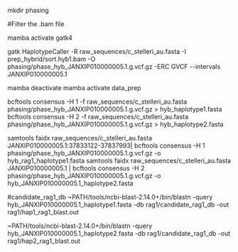 mkdir phasing

#Filter the .bam file

mamba activate gatk4

gatk HaplotypeCaller -R raw_sequences/c_stelleri_au.fasta -I prep_hybrid/sort.hyb1.bam -O phasing/phase_hyb_JANXIP010000005.1.g.vcf.gz -ERC GVCF --intervals JANXIP010000005.1

mamba deactivate
mamba activate data_prep

bcftools consensus -H 1 -f raw_sequences/c_stelleri_au.fasta phasing/phase_hyb_JANXIP010000005.1.g.vcf.gz > hyb_haplotype1.fasta
bcftools consensus -H 2 -f raw_sequences/c_stelleri_au.fasta phasing/phase_hyb_JANXIP010000005.1.g.vcf.gz > hyb_haplotype2.fasta


samtools faidx raw_sequences/c_stelleri_au.fasta JANXIP010000005.1:37833122-37837993| bcftools consensus -H 1 phasing/phase_hyb_JANXIP010000005.1.g.vcf.gz -o hyb_rag1_haplotype1.fasta
samtools faidx raw_sequences/c_stelleri_au.fasta JANXIP010000005.1 | bcftools consensus -H 2 phasing/phase_hyb_JANXIP010000005.1.g.vcf.gz -o hyb_JANXIP010000005.1_haplotype2.fasta




#candidate_rag1_db
~PATH/tools/ncbi-blast-2.14.0+/bin/blastn -query hyb_JANXIP010000005.1_haplotype1.fasta -db rag1/candidate_rag1_db -out rag1/hap1_rag1_blast.out

~PATH/tools/ncbi-blast-2.14.0+/bin/blastn -query hyb_JANXIP010000005.1_haplotype2.fasta -db rag1/candidate_rag1_db -out rag1/hap2_rag1_blast.out
